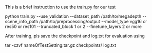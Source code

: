 This is a brief instruction to use the train.py for our test

python train.py 
	--use_validation 
	--dataset_path 		/path/to/megadepth 
	--scene_info_path 	/path/to/preprocessing/output
	--model_type 		vgg16 or res50 or res101
	--truncated_block 	1 or 2 
	--finetune_layers	2 or more

After training, pls save the checkpoint and log.txt for evaluation using

tar -czvf nameOfTestSetting.tar.gz checkpoints/ log.txt
